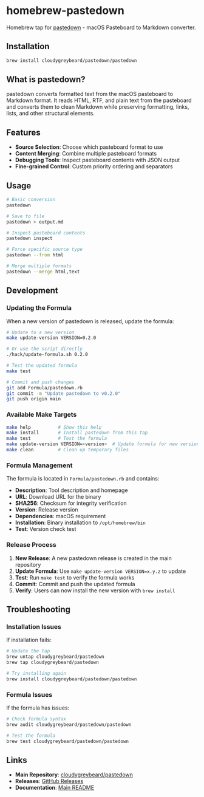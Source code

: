 # homebrew-pastedown

Homebrew tap for [pastedown](https://github.com/cloudygreybeard/pastedown) - macOS Pasteboard to Markdown converter.

## Installation

```bash
brew install cloudygreybeard/pastedown/pastedown
```

## What is pastedown?

pastedown converts formatted text from the macOS pasteboard to Markdown format. It reads HTML, RTF, and plain text from the pasteboard and converts them to clean Markdown while preserving formatting, links, lists, and other structural elements.

## Features

- **Source Selection**: Choose which pasteboard format to use
- **Content Merging**: Combine multiple pasteboard formats
- **Debugging Tools**: Inspect pasteboard contents with JSON output
- **Fine-grained Control**: Custom priority ordering and separators

## Usage

```bash
# Basic conversion
pastedown

# Save to file
pastedown > output.md

# Inspect pasteboard contents
pastedown inspect

# Force specific source type
pastedown --from html

# Merge multiple formats
pastedown --merge html,text
```

## Development

### Updating the Formula

When a new version of pastedown is released, update the formula:

```bash
# Update to a new version
make update-version VERSION=0.2.0

# Or use the script directly
./hack/update-formula.sh 0.2.0

# Test the updated formula
make test

# Commit and push changes
git add Formula/pastedown.rb
git commit -m "Update pastedown to v0.2.0"
git push origin main
```

### Available Make Targets

```bash
make help          # Show this help
make install       # Install pastedown from this tap
make test          # Test the formula
make update-version VERSION=<version>  # Update formula for new version
make clean         # Clean up temporary files
```

### Formula Management

The formula is located in `Formula/pastedown.rb` and contains:

- **Description**: Tool description and homepage
- **URL**: Download URL for the binary
- **SHA256**: Checksum for integrity verification
- **Version**: Release version
- **Dependencies**: macOS requirement
- **Installation**: Binary installation to `/opt/homebrew/bin`
- **Test**: Version check test

### Release Process

1. **New Release**: A new pastedown release is created in the main repository
2. **Update Formula**: Use `make update-version VERSION=x.y.z` to update
3. **Test**: Run `make test` to verify the formula works
4. **Commit**: Commit and push the updated formula
5. **Verify**: Users can now install the new version with `brew install`

## Troubleshooting

### Installation Issues

If installation fails:

```bash
# Update the tap
brew untap cloudygreybeard/pastedown
brew tap cloudygreybeard/pastedown

# Try installing again
brew install cloudygreybeard/pastedown/pastedown
```

### Formula Issues

If the formula has issues:

```bash
# Check formula syntax
brew audit cloudygreybeard/pastedown/pastedown

# Test the formula
brew test cloudygreybeard/pastedown/pastedown
```

## Links

- **Main Repository**: [cloudygreybeard/pastedown](https://github.com/cloudygreybeard/pastedown)
- **Releases**: [GitHub Releases](https://github.com/cloudygreybeard/pastedown/releases)
- **Documentation**: [Main README](https://github.com/cloudygreybeard/pastedown#readme)